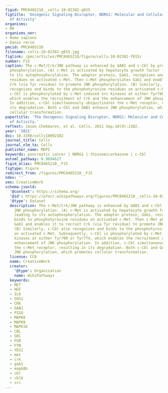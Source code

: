 ```yaml
---
figid: PMC8465210__cells-10-02382-g015
figtitle: 'Oncogenic Signaling Disruptor, NDRG1: Molecular and Cellular Mechanisms
  of Activity'
organisms:
- NA
organisms_ner:
- Homo sapiens
- Danio rerio
pmcid: PMC8465210
filename: cells-10-02382-g015.jpg
figlink: /pmc/articles/PMC8465210/figure/cells-10-02382-f015/
number: F15
caption: The c-Met/Crk/JNK pathway is enhanced by GAB1 and c-Cbl by promoting JNK
  phosphorylation. (A) c-Met is activated by hepatocyte growth factor (HGF), leading
  to its autophosphorylation. The adaptor protein, Gab1, recognizes and binds to phosphotyrosine
  residues on activated c-Met. Then c-Met phosphorylates Gab1 and enables it to recruit
  Crk (via Tyr residue) to promote JNK phosphorylation. (B) Similarly, c-Cbl also
  recognizes and binds to the phosphotyrosine residues on activated c-Met. Subsequently,
  c-Cbl is phosphorylated by c-Met-induced Src kinases at either Tyr700 or Tyr774,
  which enables the recruitment of Crk and the enhancement of JNK phosphorylation.
  In addition, c-Cbl simultaneously ubiquitinates the c-Met receptor, resulting in
  its degradation. Both c-Cbl and GAB1 enhance JNK phosphorylation, which promotes
  cellular transformation.
papertitle: 'The Oncogenic Signaling Disruptor, NDRG1: Molecular and Cellular Mechanisms
  of Activity.'
reftext: Jason Chekmarev, et al. Cells. 2021 Sep;10(9):2382.
year: '2021'
doi: 10.3390/cells10092382
journal_title: Cells
journal_nlm_ta: Cells
publisher_name: MDPI
keywords: pancreatic cancer | NDRG1 | thiosemicarbazone | c-Cbl
automl_pathway: 0.9684627
figid_alias: PMC8465210__F15
figtype: Figure
redirect_from: /figures/PMC8465210__F15
ndex: ''
seo: CreativeWork
schema-jsonld:
  '@context': https://schema.org/
  '@id': https://pfocr.wikipathways.org/figures/PMC8465210__cells-10-02382-g015.html
  '@type': Dataset
  description: The c-Met/Crk/JNK pathway is enhanced by GAB1 and c-Cbl by promoting
    JNK phosphorylation. (A) c-Met is activated by hepatocyte growth factor (HGF),
    leading to its autophosphorylation. The adaptor protein, Gab1, recognizes and
    binds to phosphotyrosine residues on activated c-Met. Then c-Met phosphorylates
    Gab1 and enables it to recruit Crk (via Tyr residue) to promote JNK phosphorylation.
    (B) Similarly, c-Cbl also recognizes and binds to the phosphotyrosine residues
    on activated c-Met. Subsequently, c-Cbl is phosphorylated by c-Met-induced Src
    kinases at either Tyr700 or Tyr774, which enables the recruitment of Crk and the
    enhancement of JNK phosphorylation. In addition, c-Cbl simultaneously ubiquitinates
    the c-Met receptor, resulting in its degradation. Both c-Cbl and GAB1 enhance
    JNK phosphorylation, which promotes cellular transformation.
  license: CC0
  name: CreativeWork
  creator:
    '@type': Organization
    name: WikiPathways
  keywords:
  - MET
  - HGF
  - IL6
  - SOS1
  - CRK
  - GAB1
  - PIGU
  - MAPK8
  - MAPK9
  - MAPK10
  - CBL
  - SRC
  - FGR
  - FYN
  - YES1
  - met
  - crk
  - gab1
  - mapk8b
  - cbl
  - cblb
  - src
---
```

